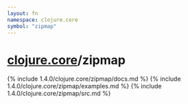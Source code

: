 ```yaml
---
layout: fn
namespace: clojure.core
symbol: "zipmap"
---
```


# [clojure.core](../)/zipmap

{% include 1.4.0/clojure.core/zipmap/docs.md %}
{% include 1.4.0/clojure.core/zipmap/examples.md %}
{% include 1.4.0/clojure.core/zipmap/src.md %}

